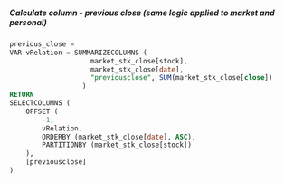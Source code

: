
##### Calculate column - previous close (same logic applied to market and personal)
```sql
previous_close = 
VAR vRelation = SUMMARIZECOLUMNS ( 
                    market_stk_close[stock], 
                    market_stk_close[date], 
                    "previousclose", SUM(market_stk_close[close]) 
                  )
RETURN
SELECTCOLUMNS (
    OFFSET (
        -1,
        vRelation,
        ORDERBY (market_stk_close[date], ASC),
        PARTITIONBY (market_stk_close[stock])
    ),
    [previousclose]
)
```
